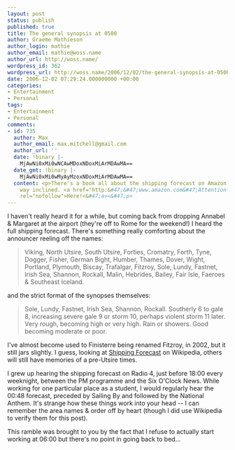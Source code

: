 ```yaml
---
layout: post
status: publish
published: true
title: The general synopsis at 0500
author: Graeme Mathieson
author_login: mathie
author_email: mathie@woss.name
author_url: http://woss.name/
wordpress_id: 362
wordpress_url: http://woss.name/2006/12/02/the-general-synopsis-at-0500/
date: 2006-12-02 07:29:24.000000000 +00:00
categories:
- Entertainment
- Personal
tags:
- Entertainment
- Personal
comments:
- id: 735
  author: Max
  author_email: max.mitchell@gmail.com
  author_url: ''
  date: !binary |-
    MjAwNi0xMi0wNCAwMDoxNDoxMiArMDAwMA==
  date_gmt: !binary |-
    MjAwNi0xMi0wMyAyMzoxNDoxMiArMDAwMA==
  content: <p>There's a book all about the shipping forecast on Amazon if you're that
    way inclined. <a href="http:&#47;&#47;www.amazon.com&#47;Attention-All-Shipping-Journey-Forecast&#47;dp&#47;0316724742&#47;"
    rel="nofollow">Here!<&#47;a><&#47;p>
---
```

I haven't really heard it for a while, but coming back from dropping Annabel & Margaret at the airport (they're off to Rome for the weekend!) I heard the full shipping forecast.  There's something really comforting about the announcer reeling off the names:

> Viking, North Utsire, South Utsire, Forties, Cromatry, Forth, Tyne, Dogger, Fisher, German Bight, Humber, Thames, Dover, Wight, Portland, Plymouth, Biscay, Trafalgar, Fitzroy, Sole, Lundy, Fastnet, Irish Sea, Shannon, Rockall, Malin, Hebrides, Bailey, Fair Isle, Faeroes & Southeast Iceland.

and the strict format of the synopses themselves:

> Sole, Lundy, Fastnet, Irish Sea, Shannon, Rockall. Southerly 6 to gale 8, increasing severe gale 9 or storm 10, perhaps violent storm 11 later. Very rough, becoming high or very high. Rain or showers. Good becoming moderate or poor.

I've almost become used to Finisterre being renamed Fitzroy, in 2002, but it still jars slightly.  I guess, looking at [Shipping Forecast](http:&#47;&#47;en.wikipedia.org&#47;wiki&#47;Shipping_Forecast) on Wikipedia, others will still have memories of a pre-Utsire times.

I grew up hearing the shipping forecast on Radio 4, just before 18:00 every weeknight, between the PM programme and the Six O'Clock News.  While working for one particular place as a student, I would regularly hear the 00:48 forecast, preceded by Sailing By and followed by the National Anthem.  It's strange how these things work into your head -- I can remember the area names & order off by heart (though I did use Wikipedia to verify them for this post).

This ramble was brought to you by the fact that I refuse to actually start working at 06:00 but there's no point in going back to bed...
